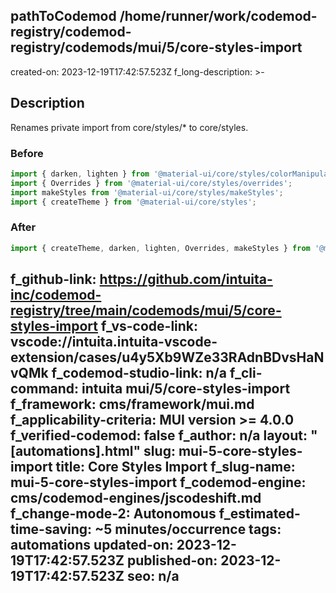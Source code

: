 pathToCodemod  /home/runner/work/codemod-registry/codemod-registry/codemods/mui/5/core-styles-import
---
created-on: 2023-12-19T17:42:57.523Z
f_long-description: >-
  ## Description
  Renames private import from core/styles/* to core/styles.
  ### Before
  ```ts
  import { darken, lighten } from '@material-ui/core/styles/colorManipulator';
  import { Overrides } from '@material-ui/core/styles/overrides';
  import makeStyles from '@material-ui/core/styles/makeStyles';
  import { createTheme } from '@material-ui/core/styles';
  ```
  ### After
  ```ts
  import { createTheme, darken, lighten, Overrides, makeStyles } from '@material-ui/core/styles';
  ```
f_github-link: https://github.com/intuita-inc/codemod-registry/tree/main/codemods/mui/5/core-styles-import
f_vs-code-link: vscode://intuita.intuita-vscode-extension/cases/u4y5Xb9WZe33RAdnBDvsHaNvQMk
f_codemod-studio-link: n/a
f_cli-command: intuita mui/5/core-styles-import
f_framework: cms/framework/mui.md
f_applicability-criteria: MUI version >= 4.0.0
f_verified-codemod: false
f_author: n/a
layout: "[automations].html"
slug: mui-5-core-styles-import
title: Core Styles Import
f_slug-name: mui-5-core-styles-import
f_codemod-engine: cms/codemod-engines/jscodeshift.md
f_change-mode-2: Autonomous
f_estimated-time-saving: ~5 minutes/occurrence
tags: automations
updated-on: 2023-12-19T17:42:57.523Z
published-on: 2023-12-19T17:42:57.523Z
seo: n/a
---
